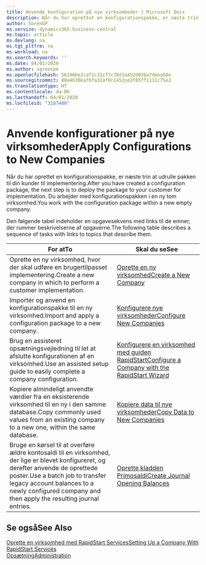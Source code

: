 ```yaml
---
title: Anvende konfiguration på nye virksomheder | Microsoft Docs
description: Når du har oprettet en konfigurationspakke, er næste trin at udrulle pakken til din kunder til implementering. Du kan bruge konfigurationen med en ny tom virksomhed.
author: SorenGP
ms.service: dynamics365-business-central
ms.topic: article
ms.devlang: na
ms.tgt_pltfrm: na
ms.workload: na
ms.search.keywords: ''
ms.date: 04/01/2020
ms.author: sgroespe
ms.openlocfilehash: 56190be2caf1c31cf7c78d1a452d03ba7deea58e
ms.sourcegitcommit: 88e4b30eaf6fa32af0c1452ce2f85ff1111c75e2
ms.translationtype: HT
ms.contentlocale: da-DK
ms.lasthandoff: 04/01/2020
ms.locfileid: "3187480"
---
```

# <a name="apply-configurations-to-new-companies"></a><span data-ttu-id="74d81-104">Anvende konfigurationer på nye virksomheder</span><span class="sxs-lookup"><span data-stu-id="74d81-104">Apply Configurations to New Companies</span></span>
<span data-ttu-id="74d81-105">Når du har oprettet en konfigurationspakke, er næste trin at udrulle pakken til din kunder til implementering.</span><span class="sxs-lookup"><span data-stu-id="74d81-105">After you have created a configuration package, the next step is to deploy the package to your customer for implementation.</span></span> <span data-ttu-id="74d81-106">Du arbejder med konfigurationspakken i en ny tom virksomhed.</span><span class="sxs-lookup"><span data-stu-id="74d81-106">You work with the configuration package within a new empty company.</span></span>  

 <span data-ttu-id="74d81-107">Den følgende tabel indeholder en opgavesekvens med links til de emner, der rummer beskrivelserne af opgaverne.</span><span class="sxs-lookup"><span data-stu-id="74d81-107">The following table describes a sequence of tasks with links to topics that describe them.</span></span>

|<span data-ttu-id="74d81-108">**For at**</span><span class="sxs-lookup"><span data-stu-id="74d81-108">**To**</span></span>|<span data-ttu-id="74d81-109">**Skal du se**</span><span class="sxs-lookup"><span data-stu-id="74d81-109">**See**</span></span>|  
|------------|-------------|  
|<span data-ttu-id="74d81-110">Oprette en ny virksomhed, hvor der skal udføre en brugertilpasset implementering.</span><span class="sxs-lookup"><span data-stu-id="74d81-110">Create a new company in which to perform a customer implementation.</span></span>|[<span data-ttu-id="74d81-111">Oprette en ny virksomhed</span><span class="sxs-lookup"><span data-stu-id="74d81-111">Create a New Company</span></span>](admin-how-to-create-a-new-company.md)|  
|<span data-ttu-id="74d81-112">Importér og anvend en konfigurationspakke til en ny virksomhed.</span><span class="sxs-lookup"><span data-stu-id="74d81-112">Import and apply a configuration package to a new company.</span></span>|[<span data-ttu-id="74d81-113">Konfigurere nye virksomheder</span><span class="sxs-lookup"><span data-stu-id="74d81-113">Configure New Companies</span></span>](admin-how-to-configure-new-companies.md)|  
|<span data-ttu-id="74d81-114">Brug en assisteret opsætningsvejledning til let at afslutte konfigurationen af en virksomhed.</span><span class="sxs-lookup"><span data-stu-id="74d81-114">Use an assisted setup guide to easily complete a company configuration.</span></span>|[<span data-ttu-id="74d81-115">Konfigurere en virksomhed med guiden RapidStart</span><span class="sxs-lookup"><span data-stu-id="74d81-115">Configure a Company with the RapidStart Wizard</span></span>](admin-how-to-configure-a-company-with-the-rapidstart-wizard.md)|
|<span data-ttu-id="74d81-116">Kopiere almindeligt anvendte værdier fra en eksisterende virksomhed til en ny i den samme database.</span><span class="sxs-lookup"><span data-stu-id="74d81-116">Copy commonly used values from an existing company to a new one, within the same database.</span></span>|[<span data-ttu-id="74d81-117">Kopiere data til nye virksomheder</span><span class="sxs-lookup"><span data-stu-id="74d81-117">Copy Data to New Companies</span></span>](admin-how-to-copy-data-to-new-companies.md)|  
|<span data-ttu-id="74d81-118">Bruge en kørsel til at overføre ældre kontosaldi til en virksomhed, der lige er blevet konfigureret, og derefter anvende de oprettede poster.</span><span class="sxs-lookup"><span data-stu-id="74d81-118">Use a batch job to transfer legacy account balances to a newly configured company and then apply the resulting journal entries.</span></span>|[<span data-ttu-id="74d81-119">Oprette kladden Primosaldi</span><span class="sxs-lookup"><span data-stu-id="74d81-119">Create Journal Opening Balances</span></span>](admin-how-to-create-journal-opening-balances.md)|  

## <a name="see-also"></a><span data-ttu-id="74d81-120">Se også</span><span class="sxs-lookup"><span data-stu-id="74d81-120">See Also</span></span>  
[<span data-ttu-id="74d81-121">Oprette en virksomhed med RapidStart Services</span><span class="sxs-lookup"><span data-stu-id="74d81-121">Setting Up a Company With RapidStart Services</span></span>](admin-set-up-a-company-with-rapidstart.md)  
[<span data-ttu-id="74d81-122">Opsætning</span><span class="sxs-lookup"><span data-stu-id="74d81-122">Administration</span></span>](admin-setup-and-administration.md)
